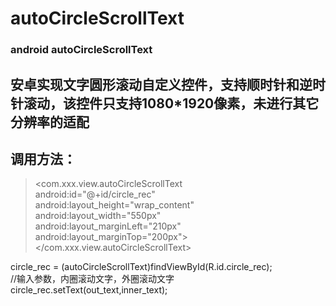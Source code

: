 # autoCircleScrollText
### android autoCircleScrollText

## 安卓实现文字圆形滚动自定义控件，支持顺时针和逆时针滚动，该控件只支持1080*1920像素，未进行其它分辨率的适配

## 调用方法：


  > <com.xxx.view.autoCircleScrollText <br> 
  >  android:id="@+id/circle_rec"<br> 
  >  android:layout_height="wrap_content"<br> 
  >  android:layout_width="550px"<br> 
  >  android:layout_marginLeft="210px"<br> 
  >  android:layout_marginTop="200px"><br> 
  > </com.xxx.view.autoCircleScrollText><br> 

 circle_rec = (autoCircleScrollText)findViewById(R.id.circle_rec);<br> 
 //输入参数，内圈滚动文字，外圈滚动文字<br> 
 circle_rec.setText(out_text,inner_text);<br> 

